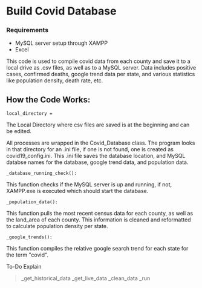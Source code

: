 # Build Covid Database

### Requirements
- MySQL server setup through XAMPP
- Excel


This code is used to compile covid data from each county and save it to a local drive as .csv files, as well as to a MySQL server. Data includes positive cases, confirmed deaths, google trend data per state, and various statistics like population density, death rate, etc. 

## How the Code Works:

```
local_directory = 
```
The Local Directory where csv files are saved is at the beginning and can be edited. 

All processes are wrapped in the Covid_Database class.
The program looks in that directory for an .ini file, if one is not found, one is created as covid19_config.ini. This .ini file saves the database location, and MySQL databse names for the database, google trend data, and population data. 

```
_database_running_check():
```
This function checks if the MySQL server is up and running, if not, XAMPP.exe is executed which should start the database. 

```
_population_data():
```
This function pulls the most recent census data for each county, as well as the land_area of each county. This information is cleaned and reformatted to calculate population density per state. 

```
_google_trends():
```
This function compiles the relative google search trend for each state for the term "covid". 


To-Do
Explain 
> _get_historical_data
> _get_live_data
> _clean_data
> _run






